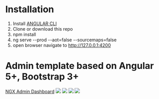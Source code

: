 # Installation

1. Install <a target="_blank" href="https://cli.angular.io/"> ANGULAR CLI </a>
2. Clone or download this repo
3. npm install
4. ng serve --prod --aot=false --sourcemaps=false
5. open browser navigate to http://127.0.0.1:4200




# Admin template based on Angular 5+, Bootstrap 3+
<a target="_blank" href="https://template.roweldev.com">NGX Admin Dashboard</a>
<a target="_blank" href="https://template.roweldev.com"><img src="https://i.imgur.com/MpcizHo.png"/></a>
<a target="_blank" href="https://template.roweldev.com"><img src="https://i.imgur.com/hLZlcem.png"/></a>
<a target="_blank" href="https://template.roweldev.com"><img src="https://i.imgur.com/BHL6owA.png"/></a>
<a target="_blank" href="https://template.roweldev.com"><img src="https://i.imgur.com/m8Au4Ff.png"/></a>
